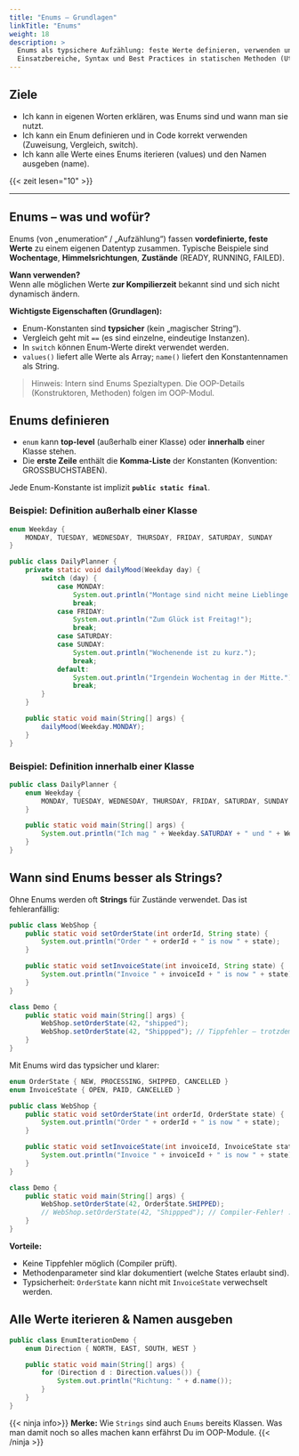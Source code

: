 ```yaml
---
title: "Enums – Grundlagen"
linkTitle: "Enums"
weight: 18
description: >
  Enums als typsichere Aufzählung: feste Werte definieren, verwenden und mit switch verarbeiten.
  Einsatzbereiche, Syntax und Best Practices in statischen Methoden (Utility-Klassen).
---
```


## Ziele

- Ich kann in eigenen Worten erklären, was Enums sind und wann man sie nutzt.
- Ich kann ein Enum definieren und in Code korrekt verwenden (Zuweisung, Vergleich, switch).
- Ich kann alle Werte eines Enums iterieren (values) und den Namen ausgeben (name).

{{< zeit lesen="10" >}}

---

## Enums – was und wofür?

Enums (von „enumeration“ / „Aufzählung“) fassen **vordefinierte, feste Werte** zu einem eigenen Datentyp
zusammen. Typische Beispiele sind **Wochentage**, **Himmelsrichtungen**, **Zustände** (READY, RUNNING, FAILED).

**Wann verwenden?**  
Wenn alle möglichen Werte **zur Kompilierzeit** bekannt sind und sich nicht dynamisch ändern.

**Wichtigste Eigenschaften (Grundlagen):**

- Enum-Konstanten sind **typsicher** (kein „magischer String“).
- Vergleich geht mit `==` (es sind einzelne, eindeutige Instanzen).
- In `switch` können Enum-Werte direkt verwendet werden.
- `values()` liefert alle Werte als Array; `name()` liefert den Konstantennamen als String.

> Hinweis: Intern sind Enums Spezialtypen. Die OOP-Details (Konstruktoren, Methoden) folgen im OOP-Modul.

## Enums definieren

- `enum` kann **top-level** (außerhalb einer Klasse) oder **innerhalb** einer Klasse stehen.
- Die **erste Zeile** enthält die **Komma-Liste** der Konstanten (Konvention: GROSSBUCHSTABEN).

Jede Enum-Konstante ist implizit **`public static final`**.

### Beispiel: Definition außerhalb einer Klasse

```java
enum Weekday {
    MONDAY, TUESDAY, WEDNESDAY, THURSDAY, FRIDAY, SATURDAY, SUNDAY
}

public class DailyPlanner {
    private static void dailyMood(Weekday day) {
        switch (day) {
            case MONDAY:
                System.out.println("Montage sind nicht meine Lieblinge.");
                break;
            case FRIDAY:
                System.out.println("Zum Glück ist Freitag!");
                break;
            case SATURDAY:
            case SUNDAY:
                System.out.println("Wochenende ist zu kurz.");
                break;
            default:
                System.out.println("Irgendein Wochentag in der Mitte.");
                break;
        }
    }

    public static void main(String[] args) {
        dailyMood(Weekday.MONDAY);
    }
}
```

### Beispiel: Definition innerhalb einer Klasse

```java
public class DailyPlanner {
    enum Weekday {
        MONDAY, TUESDAY, WEDNESDAY, THURSDAY, FRIDAY, SATURDAY, SUNDAY
    }

    public static void main(String[] args) {
        System.out.println("Ich mag " + Weekday.SATURDAY + " und " + Weekday.SUNDAY + ".");
    }
}
```

## Wann sind Enums besser als Strings?

Ohne Enums werden oft **Strings** für Zustände verwendet. Das ist fehleranfällig:

```java
public class WebShop {
    public static void setOrderState(int orderId, String state) {
        System.out.println("Order " + orderId + " is now " + state);
    }

    public static void setInvoiceState(int invoiceId, String state) {
        System.out.println("Invoice " + invoiceId + " is now " + state);
    }
}

class Demo {
    public static void main(String[] args) {
        WebShop.setOrderState(42, "shipped");
        WebShop.setOrderState(42, "Shippped"); // Tippfehler – trotzdem gültig!
    }
}
```

Mit Enums wird das typsicher und klarer:

```java
enum OrderState { NEW, PROCESSING, SHIPPED, CANCELLED }
enum InvoiceState { OPEN, PAID, CANCELLED }

public class WebShop {
    public static void setOrderState(int orderId, OrderState state) {
        System.out.println("Order " + orderId + " is now " + state);
    }

    public static void setInvoiceState(int invoiceId, InvoiceState state) {
        System.out.println("Invoice " + invoiceId + " is now " + state);
    }
}

class Demo {
    public static void main(String[] args) {
        WebShop.setOrderState(42, OrderState.SHIPPED);
        // WebShop.setOrderState(42, "Shippped"); // Compiler-Fehler! :)
    }
}
```

**Vorteile:**

- Keine Tippfehler möglich (Compiler prüft).
- Methodenparameter sind klar dokumentiert (welche States erlaubt sind).
- Typsicherheit: `OrderState` kann nicht mit `InvoiceState` verwechselt werden.

## Alle Werte iterieren & Namen ausgeben

```java
public class EnumIterationDemo {
    enum Direction { NORTH, EAST, SOUTH, WEST }

    public static void main(String[] args) {
        for (Direction d : Direction.values()) {
            System.out.println("Richtung: " + d.name());
        }
    }
}
```

{{< ninja info>}}
**Merke:** Wie `Strings` sind auch `Enums` bereits Klassen. Was man damit noch so alles machen kann erfährst Du im
OOP-Module.
{{< /ninja >}}
